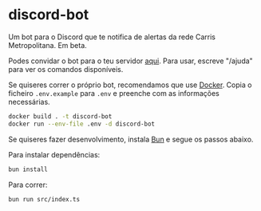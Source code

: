 # discord-bot
Um bot para o Discord que te notifica de alertas da rede Carris Metropolitana.
Em beta.

Podes convidar o bot para o teu servidor [aqui](https://discord.com/oauth2/authorize?client_id=395958200353947660).
Para usar, escreve "/ajuda" para ver os comandos disponíveis.

Se quiseres correr o próprio bot, recomendamos que use [Docker](https://www.docker.com/).
Copia o ficheiro `.env.example` para `.env` e preenche com as informações necessárias.
```bash
docker build . -t discord-bot
docker run --env-file .env -d discord-bot
```


Se quiseres fazer desenvolvimento, instala [Bun](https://bun.sh/) e segue os passos abaixo.

Para instalar dependências:
```bash
bun install
```

Para correr:
```bash
bun run src/index.ts
```

